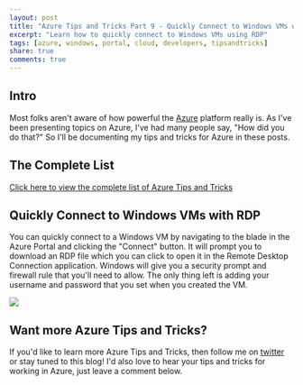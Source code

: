 ```yaml
---
layout: post
title: "Azure Tips and Tricks Part 9 - Quickly Connect to Windows VMs with RDP"
excerpt: "Learn how to quickly connect to Windows VMs using RDP"
tags: [azure, windows, portal, cloud, developers, tipsandtricks]
share: true
comments: true
---
```


## Intro

Most folks aren't aware of how powerful the [Azure](http://www.azure.com) platform really is. As I've been presenting topics on Azure, I've had many people say, "How did you do that?" So I'll be documenting my tips and tricks for Azure in these posts.

## The Complete List

[Click here to view the complete list of Azure Tips and Tricks ](http://michaelcrump.net/azure-tips-and-tricks-complete-list/)

## Quickly Connect to Windows VMs with RDP

You can quickly connect to a Windows VM by navigating to the blade in the Azure Portal and clicking the "Connect" button. It will prompt you to download an RDP file which you can click to open it in the Remote Desktop Connection application. Windows will give you a security prompt and firewall rule that you'll need to allow. The only thing left is adding your username and password that you set when you created the VM. 

<img src="http://michaelcrump.net/files/azuretip9.gif">


## Want more Azure Tips and Tricks?

If you'd like to learn more Azure Tips and Tricks, then follow me on [twitter](http://twitter.com/mbcrump) or stay tuned to this blog! I'd also love to hear your tips and tricks for working in Azure, just leave a comment below. 
